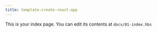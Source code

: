 ```yaml
---
title: template-create-react-app
---
```


This is your index page. You can edit its contents at `docs/01-index.hbs`
